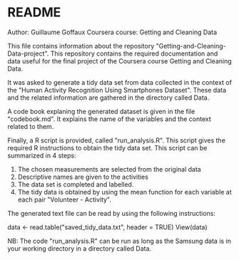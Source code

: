 README
========

Author: Guillaume Goffaux
Coursera course: Getting and Cleaning Data

This file contains information about the repository "Getting-and-Cleaning-Data-project". This repository contains the required documentation and data useful for the final project of the Coursera course Getting and Cleaning Data.  

It was asked to generate a tidy data set from data collected in the context of the "Human Activity Recognition Using Smartphones Dataset". These data and the related information are gathered in the directory called Data. 

A code book explaning the generated dataset is given in the file "codebook.md". It explains the name of the variables and the context related to them. 

Finally, a R script is provided, called "run_analysis.R". This script gives the required R instructions to obtain the tidy data set. This script can be summarized in 4 steps:

1. The chosen measurements are selected from the original data
2. Descriptive names are given to the activities
3. The data set is completed and labelled. 
4. The tidy data is obtained by using the mean function for each variable at each pair "Volunteer - Activity".

The generated text file can be read by using the following instructions:

data <- read.table("saved_tidy_data.txt", header = TRUE) 
View(data)

NB: The code "run_analysis.R" can be run as long as the Samsung data is in your working directory in a directory called Data.  
